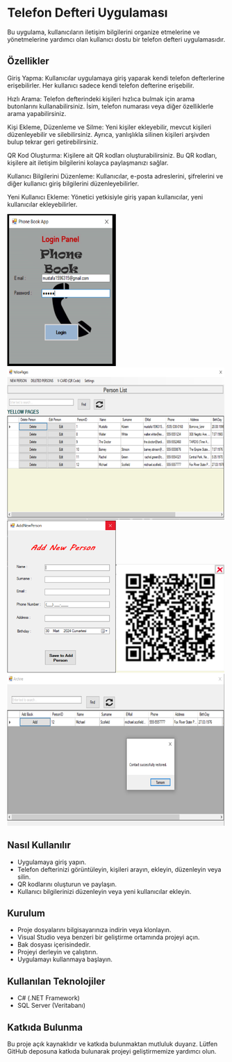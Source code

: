 
# Telefon Defteri Uygulaması

Bu uygulama, kullanıcıların iletişim bilgilerini organize etmelerine ve yönetmelerine yardımcı olan kullanıcı dostu bir telefon defteri uygulamasıdır.

## Özellikler

Giriş Yapma: Kullanıcılar uygulamaya giriş yaparak kendi telefon defterlerine erişebilirler. Her kullanıcı sadece kendi telefon defterine erişebilir.

Hızlı Arama: Telefon defterindeki kişileri hızlıca bulmak için arama butonlarını kullanabilirsiniz. İsim, telefon numarası veya diğer özelliklerle arama yapabilirsiniz.

Kişi Ekleme, Düzenleme ve Silme: Yeni kişiler ekleyebilir, mevcut kişileri düzenleyebilir ve silebilirsiniz. Ayrıca, yanlışlıkla silinen kişileri arşivden bulup tekrar geri getirebilirsiniz.

QR Kod Oluşturma: Kişilere ait QR kodları oluşturabilirsiniz. Bu QR kodları, kişilere ait iletişim bilgilerini kolayca paylaşmanızı sağlar.

Kullanıcı Bilgilerini Düzenleme: Kullanıcılar, e-posta adreslerini, şifrelerini ve diğer kullanıcı giriş bilgilerini düzenleyebilirler.

Yeni Kullanıcı Ekleme: Yönetici yetkisiyle giriş yapan kullanıcılar, yeni kullanıcılar ekleyebilirler.

<img src="PhoneBook/Pictures/loginPanel.PNG" width = "250" height="350"><img src="PhoneBook/Pictures/yellowPages.PNG" width = "500" height="350">
<img src="PhoneBook/Pictures/newPerson.PNG" width = "250" height="350"><img src="PhoneBook/Pictures/Vcard.PNG" width = "250" height="250">
<img src="PhoneBook/Pictures/archive.PNG" width = "500" height="350">
## Nasıl Kullanılır

- Uygulamaya giriş yapın.
- Telefon defterinizi görüntüleyin, kişileri arayın, ekleyin, düzenleyin veya silin.
- QR kodlarını oluşturun ve paylaşın.
- Kullanıcı bilgilerinizi düzenleyin veya yeni kullanıcılar ekleyin.

## Kurulum

- Proje dosyalarını bilgisayarınıza indirin veya klonlayın.
- Visual Studio veya benzeri bir geliştirme ortamında projeyi açın.
- Bak dosyası içerisindedir.
- Projeyi derleyin ve çalıştırın.
- Uygulamayı kullanmaya başlayın.

## Kullanılan Teknolojiler

- C# (.NET Framework)
- SQL Server (Veritabanı)

## Katkıda Bulunma

Bu proje açık kaynaklıdır ve katkıda bulunmaktan mutluluk duyarız. Lütfen GitHub deposuna katkıda bulunarak projeyi geliştirmemize yardımcı olun.
